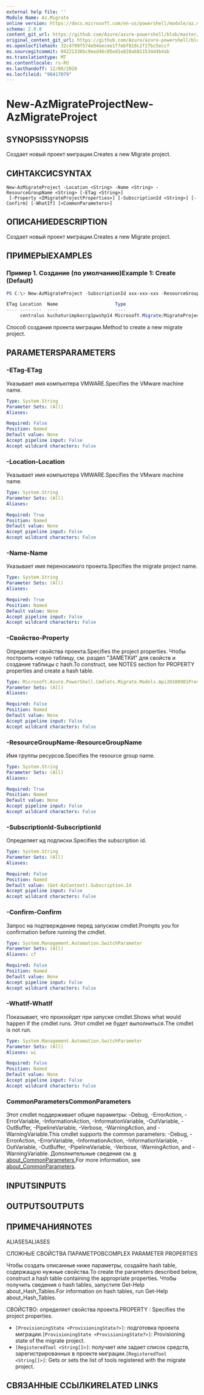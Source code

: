 ```yaml
---
external help file: ''
Module Name: Az.Migrate
online version: https://docs.microsoft.com/en-us/powershell/module/az.migrate/new-azmigrateproject
schema: 2.0.0
content_git_url: https://github.com/Azure/azure-powershell/blob/master/src/Migrate/help/New-AzMigrateProject.md
original_content_git_url: https://github.com/Azure/azure-powershell/blob/master/src/Migrate/help/New-AzMigrateProject.md
ms.openlocfilehash: 32c4799f574e94eecee1f7ebf810c2f27bc5eccf
ms.sourcegitcommit: 04221336bc9eed46c05ed1e828a6811534d4b4ab
ms.translationtype: MT
ms.contentlocale: ru-RU
ms.lasthandoff: 12/08/2020
ms.locfileid: "98417079"
---
```

# <span data-ttu-id="7bec9-101">New-AzMigrateProject</span><span class="sxs-lookup"><span data-stu-id="7bec9-101">New-AzMigrateProject</span></span>

## <span data-ttu-id="7bec9-102">SYNOPSIS</span><span class="sxs-lookup"><span data-stu-id="7bec9-102">SYNOPSIS</span></span>
<span data-ttu-id="7bec9-103">Создает новый проект миграции.</span><span class="sxs-lookup"><span data-stu-id="7bec9-103">Creates a new Migrate project.</span></span>

## <span data-ttu-id="7bec9-104">СИНТАКСИС</span><span class="sxs-lookup"><span data-stu-id="7bec9-104">SYNTAX</span></span>

```
New-AzMigrateProject -Location <String> -Name <String> -ResourceGroupName <String> [-ETag <String>]
 [-Property <IMigrateProjectProperties>] [-SubscriptionId <String>] [-Confirm] [-WhatIf] [<CommonParameters>]
```

## <span data-ttu-id="7bec9-105">ОПИСАНИЕ</span><span class="sxs-lookup"><span data-stu-id="7bec9-105">DESCRIPTION</span></span>
<span data-ttu-id="7bec9-106">Создает новый проект миграции.</span><span class="sxs-lookup"><span data-stu-id="7bec9-106">Creates a new Migrate project.</span></span>

## <span data-ttu-id="7bec9-107">ПРИМЕРЫ</span><span class="sxs-lookup"><span data-stu-id="7bec9-107">EXAMPLES</span></span>

### <span data-ttu-id="7bec9-108">Пример 1. Создание (по умолчанию)</span><span class="sxs-lookup"><span data-stu-id="7bec9-108">Example 1: Create (Default)</span></span>
```powershell
PS C:\> New-AzMigrateProject -SubscriptionId xxx-xxx-xxx -ResourceGroupName kuchaturimpkocrg1 -Name kuchaturimpkocrg1pwshp14 -Location "centralus"

ETag Location  Name                     Type
---- --------  ----                     ----
     centralus kuchaturimpkocrg1pwshp14 Microsoft.Migrate/MigrateProjects

```

<span data-ttu-id="7bec9-109">Способ создания проекта миграции.</span><span class="sxs-lookup"><span data-stu-id="7bec9-109">Method to create a new migrate project.</span></span>

## <span data-ttu-id="7bec9-110">PARAMETERS</span><span class="sxs-lookup"><span data-stu-id="7bec9-110">PARAMETERS</span></span>

### <span data-ttu-id="7bec9-111">-ETag</span><span class="sxs-lookup"><span data-stu-id="7bec9-111">-ETag</span></span>
<span data-ttu-id="7bec9-112">Указывает имя компьютера VMWARE.</span><span class="sxs-lookup"><span data-stu-id="7bec9-112">Specifies the VMware machine name.</span></span>

```yaml
Type: System.String
Parameter Sets: (All)
Aliases:

Required: False
Position: Named
Default value: None
Accept pipeline input: False
Accept wildcard characters: False
```

### <span data-ttu-id="7bec9-113">-Location</span><span class="sxs-lookup"><span data-stu-id="7bec9-113">-Location</span></span>
<span data-ttu-id="7bec9-114">Указывает имя компьютера VMWARE.</span><span class="sxs-lookup"><span data-stu-id="7bec9-114">Specifies the VMware machine name.</span></span>

```yaml
Type: System.String
Parameter Sets: (All)
Aliases:

Required: True
Position: Named
Default value: None
Accept pipeline input: False
Accept wildcard characters: False
```

### <span data-ttu-id="7bec9-115">-Name</span><span class="sxs-lookup"><span data-stu-id="7bec9-115">-Name</span></span>
<span data-ttu-id="7bec9-116">Указывает имя переносимого проекта.</span><span class="sxs-lookup"><span data-stu-id="7bec9-116">Specifies the migrate project name.</span></span>

```yaml
Type: System.String
Parameter Sets: (All)
Aliases:

Required: True
Position: Named
Default value: None
Accept pipeline input: False
Accept wildcard characters: False
```

### <span data-ttu-id="7bec9-117">-Свойство</span><span class="sxs-lookup"><span data-stu-id="7bec9-117">-Property</span></span>
<span data-ttu-id="7bec9-118">Определяет свойства проекта.</span><span class="sxs-lookup"><span data-stu-id="7bec9-118">Specifies the project properties.</span></span>
<span data-ttu-id="7bec9-119">Чтобы построить новую таблицу, см. раздел "ЗАМЕТКИ" для свойств и создание таблицы с hash.</span><span class="sxs-lookup"><span data-stu-id="7bec9-119">To construct, see NOTES section for PROPERTY properties and create a hash table.</span></span>

```yaml
Type: Microsoft.Azure.PowerShell.Cmdlets.Migrate.Models.Api20180901Preview.IMigrateProjectProperties
Parameter Sets: (All)
Aliases:

Required: False
Position: Named
Default value: None
Accept pipeline input: False
Accept wildcard characters: False
```

### <span data-ttu-id="7bec9-120">-ResourceGroupName</span><span class="sxs-lookup"><span data-stu-id="7bec9-120">-ResourceGroupName</span></span>
<span data-ttu-id="7bec9-121">Имя группы ресурсов.</span><span class="sxs-lookup"><span data-stu-id="7bec9-121">Specifies the resource group name.</span></span>

```yaml
Type: System.String
Parameter Sets: (All)
Aliases:

Required: True
Position: Named
Default value: None
Accept pipeline input: False
Accept wildcard characters: False
```

### <span data-ttu-id="7bec9-122">-SubscriptionId</span><span class="sxs-lookup"><span data-stu-id="7bec9-122">-SubscriptionId</span></span>
<span data-ttu-id="7bec9-123">Определяет ид подписки.</span><span class="sxs-lookup"><span data-stu-id="7bec9-123">Specifies the subscription id.</span></span>

```yaml
Type: System.String
Parameter Sets: (All)
Aliases:

Required: False
Position: Named
Default value: (Get-AzContext).Subscription.Id
Accept pipeline input: False
Accept wildcard characters: False
```

### <span data-ttu-id="7bec9-124">-Confirm</span><span class="sxs-lookup"><span data-stu-id="7bec9-124">-Confirm</span></span>
<span data-ttu-id="7bec9-125">Запрос на подтверждение перед запуском cmdlet.</span><span class="sxs-lookup"><span data-stu-id="7bec9-125">Prompts you for confirmation before running the cmdlet.</span></span>

```yaml
Type: System.Management.Automation.SwitchParameter
Parameter Sets: (All)
Aliases: cf

Required: False
Position: Named
Default value: None
Accept pipeline input: False
Accept wildcard characters: False
```

### <span data-ttu-id="7bec9-126">-WhatIf</span><span class="sxs-lookup"><span data-stu-id="7bec9-126">-WhatIf</span></span>
<span data-ttu-id="7bec9-127">Показывает, что произойдет при запуске cmdlet.</span><span class="sxs-lookup"><span data-stu-id="7bec9-127">Shows what would happen if the cmdlet runs.</span></span>
<span data-ttu-id="7bec9-128">Этот cmdlet не будет выполниться.</span><span class="sxs-lookup"><span data-stu-id="7bec9-128">The cmdlet is not run.</span></span>

```yaml
Type: System.Management.Automation.SwitchParameter
Parameter Sets: (All)
Aliases: wi

Required: False
Position: Named
Default value: None
Accept pipeline input: False
Accept wildcard characters: False
```

### <span data-ttu-id="7bec9-129">CommonParameters</span><span class="sxs-lookup"><span data-stu-id="7bec9-129">CommonParameters</span></span>
<span data-ttu-id="7bec9-130">Этот cmdlet поддерживает общие параметры: -Debug, -ErrorAction, -ErrorVariable, -InformationAction, -InformationVariable, -OutVariable, -OutBuffer, -PipelineVariable, -Verbose, -WarningAction, and -WarningVariable.</span><span class="sxs-lookup"><span data-stu-id="7bec9-130">This cmdlet supports the common parameters: -Debug, -ErrorAction, -ErrorVariable, -InformationAction, -InformationVariable, -OutVariable, -OutBuffer, -PipelineVariable, -Verbose, -WarningAction, and -WarningVariable.</span></span> <span data-ttu-id="7bec9-131">Дополнительные сведения см. [в about_CommonParameters.](http://go.microsoft.com/fwlink/?LinkID=113216)</span><span class="sxs-lookup"><span data-stu-id="7bec9-131">For more information, see [about_CommonParameters](http://go.microsoft.com/fwlink/?LinkID=113216).</span></span>

## <span data-ttu-id="7bec9-132">INPUTS</span><span class="sxs-lookup"><span data-stu-id="7bec9-132">INPUTS</span></span>

## <span data-ttu-id="7bec9-133">OUTPUTS</span><span class="sxs-lookup"><span data-stu-id="7bec9-133">OUTPUTS</span></span>

## <span data-ttu-id="7bec9-134">ПРИМЕЧАНИЯ</span><span class="sxs-lookup"><span data-stu-id="7bec9-134">NOTES</span></span>

<span data-ttu-id="7bec9-135">ALIASES</span><span class="sxs-lookup"><span data-stu-id="7bec9-135">ALIASES</span></span>

<span data-ttu-id="7bec9-136">СЛОЖНЫЕ СВОЙСТВА ПАРАМЕТРОВ</span><span class="sxs-lookup"><span data-stu-id="7bec9-136">COMPLEX PARAMETER PROPERTIES</span></span>

<span data-ttu-id="7bec9-137">Чтобы создать описанные ниже параметры, создайте hash table, содержащую нужные свойства.</span><span class="sxs-lookup"><span data-stu-id="7bec9-137">To create the parameters described below, construct a hash table containing the appropriate properties.</span></span> <span data-ttu-id="7bec9-138">Чтобы получить сведения о hash tables, запустите Get-Help about_Hash_Tables.</span><span class="sxs-lookup"><span data-stu-id="7bec9-138">For information on hash tables, run Get-Help about_Hash_Tables.</span></span>


<span data-ttu-id="7bec9-139">СВОЙСТВО: <IMigrateProjectProperties> определяет свойства проекта.</span><span class="sxs-lookup"><span data-stu-id="7bec9-139">PROPERTY <IMigrateProjectProperties>: Specifies the project properties.</span></span>
  - <span data-ttu-id="7bec9-140">`[ProvisioningState <ProvisioningState?>]`: подготовка проекта миграции.</span><span class="sxs-lookup"><span data-stu-id="7bec9-140">`[ProvisioningState <ProvisioningState?>]`: Provisioning state of the migrate project.</span></span>
  - <span data-ttu-id="7bec9-141">`[RegisteredTool <String[]>]`: получает или задает список средств, зарегистрированных в проекте миграции.</span><span class="sxs-lookup"><span data-stu-id="7bec9-141">`[RegisteredTool <String[]>]`: Gets or sets the list of tools registered with the migrate project.</span></span>

## <span data-ttu-id="7bec9-142">СВЯЗАННЫЕ ССЫЛКИ</span><span class="sxs-lookup"><span data-stu-id="7bec9-142">RELATED LINKS</span></span>

